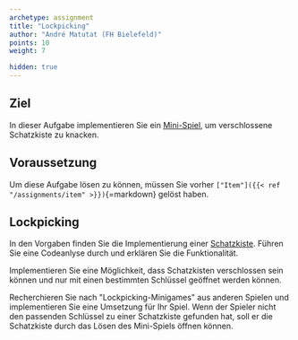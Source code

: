 ```yaml
---
archetype: assignment
title: "Lockpicking"
author: "André Matutat (FH Bielefeld)"
points: 10
weight: 7

hidden: true
---
```


## Ziel

In dieser Aufgabe implementieren Sie ein [Mini-Spiel](https://de.wikipedia.org/wiki/Minispiel), um verschlossene Schatzkiste zu knacken. 

## Voraussetzung

Um diese Aufgabe lösen zu können, müssen Sie vorher `["Item"]({{< ref "/assignments/item" >}})`{=markdown} gelöst haben.

## Lockpicking

In den Vorgaben finden Sie die Implementierung einer [Schatzkiste](https://github.com/Programmiermethoden/Dungeon/blob/master/game/src/ecs/entities/Chest.java). Führen Sie eine Codeanlyse durch und erklären Sie die Funktionalität.

Implementieren Sie eine Möglichkeit, dass Schatzkisten verschlossen sein können und nur mit einen bestimmten Schlüssel geöffnet werden können. 

Recherchieren Sie nach "Lockpicking-Minigames" aus anderen Spielen und implementieren Sie eine Umsetzung für Ihr Spiel. Wenn der Spieler nicht den passenden Schlüssel zu einer Schatzkiste gefunden hat, soll er die Schatzkiste durch das Lösen des Mini-Spiels öffnen können. 
